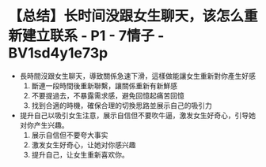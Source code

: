 # 【总结】长时间没跟女生聊天，该怎么重新建立联系 - P1 - 7情子 - BV1sd4y1e73p

-   長時間沒跟女生聊天，導致關係急速下滑，這樣做能讓女生重新對你產生好感
    1.  斷連一段時間後重新聯繫，讓關係重新有新鮮感
    2.  不要提過去，不暴露需求感，避免回憶起痛苦回憶
    3.  找到合適的時機，確保合理的切換思路並展示自己的吸引力
-   提升自己以吸引女生注意，展示自信但不要吹牛逼，激发女生好奇心，引导她对你产生兴趣。
    1.  展示自信但不要夸大事实
    2.  激发女生好奇心，让她对你感兴趣
    3.  提升自己，让女生重新喜欢你。